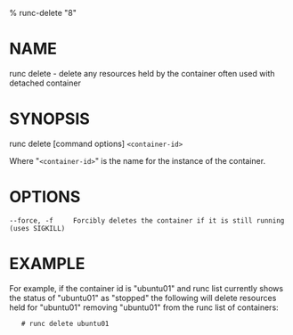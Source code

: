 % runc-delete "8"

# NAME
   runc delete - delete any resources held by the container often used with detached container

# SYNOPSIS
   runc delete [command options] `<container-id>`

Where "`<container-id>`" is the name for the instance of the container.

# OPTIONS
    --force, -f		Forcibly deletes the container if it is still running (uses SIGKILL)

# EXAMPLE
For example, if the container id is "ubuntu01" and runc list currently shows the
status of "ubuntu01" as "stopped" the following will delete resources held for
"ubuntu01" removing "ubuntu01" from the runc list of containers:

       # runc delete ubuntu01
